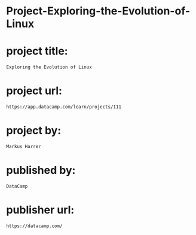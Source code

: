 # Project-Exploring-the-Evolution-of-Linux

# project title:

    Exploring the Evolution of Linux

# project url:

    https://app.datacamp.com/learn/projects/111

# project by:

    Markus Harrer

# published by:

    DataCamp

# publisher url:

    https://datacamp.com/
